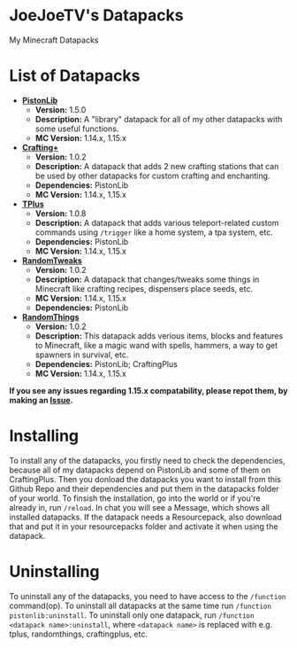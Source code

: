 # JoeJoeTV's Datapacks
My Minecraft Datapacks

# List of Datapacks

* **[PistonLib](https://github.com/JoeJoeTV/datapacks/tree/master/pistonlib)**
  * **Version:** 1.5.0
  * **Description:** A "library" datapack for all of my other datapacks with some useful functions.
  * **MC Version:** 1.14.x, 1.15.x
* **[Crafting+](https://github.com/JoeJoeTV/datapacks/tree/master/craftingplus)**
  * **Version:** 1.0.2
  * **Description:** A datapack that adds 2 new crafting stations that can be used by other datapacks for custom crafting and enchanting.
  * **Dependencies:** PistonLib
  * **MC Version:** 1.14.x, 1.15.x
* **[TPlus](https://github.com/JoeJoeTV/datapacks/tree/master/tplus)**
  * **Version:** 1.0.8
  * **Description:** A datapack that adds various teleport-related custom commands using `/trigger` like a home system, a tpa system, etc.
  * **Dependencies:** PistonLib
  * **MC Version:** 1.14.x, 1.15.x
* **[RandomTweaks](https://github.com/JoeJoeTV/datapacks/tree/master/randomtweaks)**
  * **Version:** 1.0.2
  * **Description:** A datapack that changes/tweaks some things in Minecraft like crafting recipes, dispensers place seeds, etc.
  * **MC Version:** 1.14.x, 1.15.x
  * **Dependencies:** PistonLib
* **[RandomThings](https://github.com/JoeJoeTV/datapacks/tree/master/randomthings)**
  * **Version:** 1.0.2
  * **Description:** This datapack adds verious items, blocks and features to Minecraft, like a magic wand with spells, hammers, a way to                      get spawners in survival, etc.
  * **Dependencies:** PistonLib; CraftingPlus
  * **MC Version:** 1.14.x, 1.15.x
  
**If you see any issues regarding 1.15.x compatability, please repot them, by making an [Issue](https://github.com/JoeJoeTV/datapacks/issues).**

# Installing
To install any of the datapacks, you firstly need to check the dependencies, because all of my datapacks depend on PistonLib and some of them on CraftingPlus. Then you donload the datapacks you want to install from this Github Repo and their dependencies and put them in the datapacks folder of your world. To finsish the installation, go into the world or if you're already in, run ```/reload```. In chat you will see a Message, which shows all installed datapacks.
If the datapack needs a Resourcepack, also download that and put it in your resourcepacks folder and activate it when using the datapack.

# Uninstalling
To uninstall any of the datapacks, you need to have access to the ```/function``` command(op).
To uninstall all datapacks at the same time run ```/function pistonlib:uninstall```.
To uninstall only one datapack, run ```/function <datapack name>:uninstall```, where ```<datapack name>``` is replaced with e.g. tplus, randomthings, craftingplus, etc.
